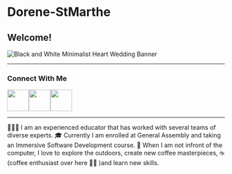 # Dorene-StMarthe
<h2>Welcome!</h2>


![Black and White Minimalist Heart Wedding Banner](https://user-images.githubusercontent.com/57598320/175186660-1a4a8e6a-7d2e-42b3-85ef-e452c51c75a8.gif)
<hr>
<h3>Connect With Me</h3>

<a href="https://www.youtube.com/c/DoreneCodes" target="blank"><img align="center" src ="https://img.icons8.com/color/344/youtube-play.png" height = 50 /></a><a href="[https://www.youtube.com/c/DoreneCodes](https://www.linkedin.com/in/dorenestmarthe/)" target="blank"><img align="center" src="https://img.icons8.com/color/344/linkedin.png" height = 50 /></a><a href="https://www.instagram.com/pslovedorenee/" target="blank"><img align="center" src="https://img.icons8.com/color/344/instagram-new--v1.png" height = 50 /></a>

<hr>

<p> 👩🏽‍🏫 I am an experienced educator that has worked with several teams of diverse experts.
🎓 Currently I am enrolled at General Assembly and taking an Immersive Software Development course.
🌱 When I am not infront of the computer, I love to explore the outdoors, create new coffee masterpieces, ☕
(coffee enthusiast over here 👋🏾 )and learn new skills.</p>


